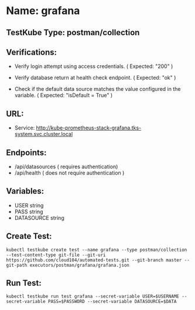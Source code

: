 # Name: grafana

## TestKube Type: postman/collection

## Verifications:

- Verify login attempt using access credentials. ( Expected: "200" )

- Verify database return at health check endpoint. ( Expected: "ok" )
 
- Check if the default data source matches the value configured in the variable. ( Expected: "isDefault = True" )
 
## URL:

- Service: http://kube-prometheus-stack-grafana.tks-system.svc.cluster.local

## Endpoints:

- /api/datasources ( requires authentication)
- /api/health ( does not require authentication )

## Variables:

- USER string
- PASS string
- DATASOURCE string

## Create Test:

```
kubectl testkube create test --name grafana --type postman/collection --test-content-type git-file --git-uri https://github.com/cloud104/automated-tests.git --git-branch master --git-path executors/postman/grafana/grafana.json
```

## Run Test:

```
kubectl testkube run test grafana --secret-variable USER=$USERNAME --secret-variable PASS=$PASSWORD --secret-variable DATASOURCE=$DATA
```
